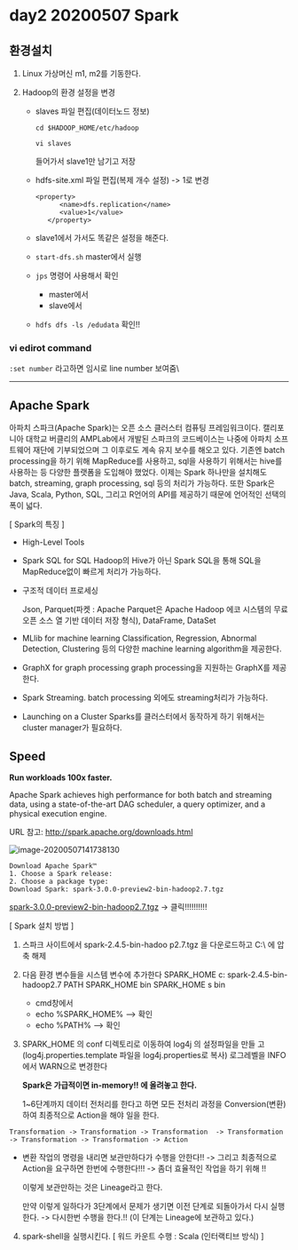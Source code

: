 # day2 20200507 Spark

## 환경설치

1. Linux 가상머신 m1, m2를 기동한다.

2. Hadoop의 환경 설정을 변경

   - slaves 파일 편집(데이터노드 정보)

     ```
     cd $HADOOP_HOME/etc/hadoop
     ```

     ```
     vi slaves
     ```

     들어가서 slave1만 남기고 저장

   - hdfs-site.xml 파일 편집(복제 개수 설정) -> 1로 변경

     ```
     <property>
           <name>dfs.replication</name>
           <value>1</value>
        </property>
     ```

   - slave1에서 가서도 똑같은 설정을 해준다.

   - `start-dfs.sh` master에서 실행

   - `jps` 명령어 사용해서 확인

     - master에서 
     - slave에서 

   - `hdfs dfs -ls /edudata` 확인!!

### vi  edirot  command 

`:set number` 라고하면 임시로 line number 보여줌\



------

## Apache Spark

아파치 스파크(Apache Spark)는 오픈 소스 클러스터 컴퓨팅 프레임워크이다. 캘리포니아 대학교 버클리의 AMPLab에서 개발된 스파크의 코드베이스는 나중에 아파치 소프트웨어 재단에 기부되었으며 그 이후로도 계속 유지 보수를 해오고 있다. 기존엔 batch processing을 하기 위해 MapReduce를 사용하고, sql을 사용하기 위해서는 hive를 사용하는 등 다양한 플랫폼을 도입해야 했었다.
이제는 Spark 하나만을 설치해도 batch, streaming, graph processing, sql 등의 처리가 가능하다. 또한 Spark은 Java, Scala, Python, SQL, 그리고 R언어의 API를 제공하기 때문에 언어적인 선택의 폭이 넓다.

[ Spark의 특징 ]

- High-Level Tools

- Spark SQL for SQL
  Hadoop의 Hive가 아닌 Spark SQL을 통해 SQL을 MapReduce없이 빠르게 처리가 가능하다.

- 구조적 데이터 프로세싱

  Json, Parquet(파켓 : Apache Parquet은 Apache Hadoop 에코 시스템의 무료 오픈 소스 열
  기반 데이터 저장 형식), DataFrame, DataSet

- MLlib for machine learning
Classification, Regression, Abnormal Detection, Clustering 등의 다양한 machine learning algorithm을 제공한다.

- GraphX for graph processing
  graph processing을 지원하는 GraphX를 제공한다.

- Spark Streaming.
  batch processing 외에도 streaming처리가 가능하다.

- Launching on a Cluster
Sparks를 클러스터에서 동작하게 하기 위해서는 cluster manager가 필요하다.

## Speed

**Run workloads 100x faster.**

Apache Spark achieves high performance for both batch and streaming data, using a state-of-the-art DAG scheduler, a query optimizer, and a physical execution engine.

URL 참고: http://spark.apache.org/downloads.html

![image-20200507141738130](C:\Users\seouz\AppData\Roaming\Typora\typora-user-images\image-20200507141738130.png)

```
Download Apache Spark™
1. Choose a Spark release: 
2. Choose a package type:
Download Spark: spark-3.0.0-preview2-bin-hadoop2.7.tgz
```



[spark-3.0.0-preview2-bin-hadoop2.7.tgz](https://www.apache.org/dyn/closer.lua/spark/spark-3.0.0-preview2/spark-3.0.0-preview2-bin-hadoop2.7.tgz) -> 클릭!!!!!!!!!!

[ Spark 설치 방법 ]

1. 스파크 사이트에서 spark-2.4.5-bin-hadoo p2.7.tgz 을 다운로드하고 C:\ 에 압축 해제
2. 다음 환경 변수들을 시스템 변수에 추가한다
   SPARK_HOME      c: spark-2.4.5-bin-hadoop2.7
   PATH                      SPARK_HOME bin SPARK_HOME s bin
   - cmd창에서 
   - echo %SPARK_HOME% --> 확인
   - echo %PATH% --> 확인

3. SPARK_HOME 의 conf 디렉토리로 이동하여 log4j 의 설정파일을 만들 고
   (log4j.properties.template 파일을 log4j.properties로 복사) 로그레벨을 INFO 에서
   WARN으로 변경한다

   **Spark은 가급적이면 in-memory!! 에 올려놓고 한다.**

   1~6단계까지 데이터 전처리를 한다고 하면 모든 전처리 과정을 Conversion(변환)하여 최종적으로 Action을 해야 일을 한다.

```
Transformation -> Transformation -> Transformation  -> Transformation  -> Transformation -> Transformation -> Action
```

- 변환 작업의 명령을 내리면 보관만하다가 수행을 안한다!! -> 그리고 최종적으로 Action을 요구하면 한번에 수행한다!!! -> 좀더 효율적인 작업을 하기 위해 !!

  이렇게 보관만하는 것은 Lineage라고 한다.

  만약 이렇게 일하다가 3단계에서 문제가 생기면 이전 단계로 되돌아가서 다시 실행한다. -> 다시한번 수행을 한다.!! (이 단계는 Lineage에 보관하고 있다.)

4. spark-shell을 실행시킨다.
   [ 워드 카운트 수행 : Scala (인터랙티브 방식) ]